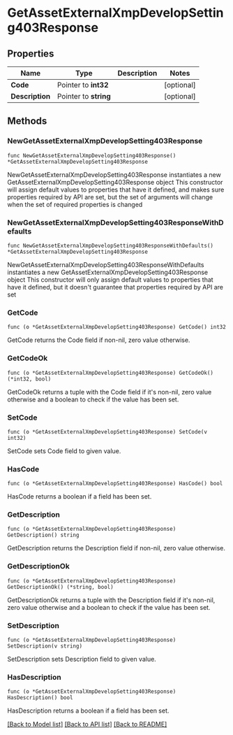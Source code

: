 # GetAssetExternalXmpDevelopSetting403Response

## Properties

Name | Type | Description | Notes
------------ | ------------- | ------------- | -------------
**Code** | Pointer to **int32** |  | [optional] 
**Description** | Pointer to **string** |  | [optional] 

## Methods

### NewGetAssetExternalXmpDevelopSetting403Response

`func NewGetAssetExternalXmpDevelopSetting403Response() *GetAssetExternalXmpDevelopSetting403Response`

NewGetAssetExternalXmpDevelopSetting403Response instantiates a new GetAssetExternalXmpDevelopSetting403Response object
This constructor will assign default values to properties that have it defined,
and makes sure properties required by API are set, but the set of arguments
will change when the set of required properties is changed

### NewGetAssetExternalXmpDevelopSetting403ResponseWithDefaults

`func NewGetAssetExternalXmpDevelopSetting403ResponseWithDefaults() *GetAssetExternalXmpDevelopSetting403Response`

NewGetAssetExternalXmpDevelopSetting403ResponseWithDefaults instantiates a new GetAssetExternalXmpDevelopSetting403Response object
This constructor will only assign default values to properties that have it defined,
but it doesn't guarantee that properties required by API are set

### GetCode

`func (o *GetAssetExternalXmpDevelopSetting403Response) GetCode() int32`

GetCode returns the Code field if non-nil, zero value otherwise.

### GetCodeOk

`func (o *GetAssetExternalXmpDevelopSetting403Response) GetCodeOk() (*int32, bool)`

GetCodeOk returns a tuple with the Code field if it's non-nil, zero value otherwise
and a boolean to check if the value has been set.

### SetCode

`func (o *GetAssetExternalXmpDevelopSetting403Response) SetCode(v int32)`

SetCode sets Code field to given value.

### HasCode

`func (o *GetAssetExternalXmpDevelopSetting403Response) HasCode() bool`

HasCode returns a boolean if a field has been set.

### GetDescription

`func (o *GetAssetExternalXmpDevelopSetting403Response) GetDescription() string`

GetDescription returns the Description field if non-nil, zero value otherwise.

### GetDescriptionOk

`func (o *GetAssetExternalXmpDevelopSetting403Response) GetDescriptionOk() (*string, bool)`

GetDescriptionOk returns a tuple with the Description field if it's non-nil, zero value otherwise
and a boolean to check if the value has been set.

### SetDescription

`func (o *GetAssetExternalXmpDevelopSetting403Response) SetDescription(v string)`

SetDescription sets Description field to given value.

### HasDescription

`func (o *GetAssetExternalXmpDevelopSetting403Response) HasDescription() bool`

HasDescription returns a boolean if a field has been set.


[[Back to Model list]](../README.md#documentation-for-models) [[Back to API list]](../README.md#documentation-for-api-endpoints) [[Back to README]](../README.md)


